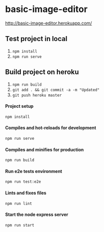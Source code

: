 # basic-image-editor

http://basic-image-editor.herokuapp.com/

## Test project in local
1. `npm install`
2. `npm run serve`

## Build project on heroku
1. `npm run build`
2. `git add . && git commit -a -m "Updated"`
3. `git push heroku master`

#### Project setup
```
npm install
```

#### Compiles and hot-reloads for development
```
npm run serve
```

#### Compiles and minifies for production
```
npm run build
```

#### Run e2e tests environment
```
npm run test:e2e
```

#### Lints and fixes files
```
npm run lint
```

#### Start the node express server
```
npm run start
```
